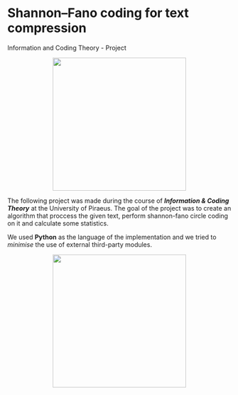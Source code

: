 # Shannon–Fano coding for text compression

Information and Coding Theory - Project

<p align="center">
  <img height="300" src="https://i.imgur.com/nXjgloJ.png">
</p>

The following project was made during the course of ***Information & Coding Theory*** at the University of Piraeus. The goal of the project was to create an algorithm that proccess the given text, perform shannon-fano circle coding on it and calculate some statistics.

We used **Python** as the language of the implementation and we tried to *minimise* the use of external third-party modules.

<p align="center">
  <img height="300" src="https://i.imgur.com/zogJ7MG.png">
</p>
